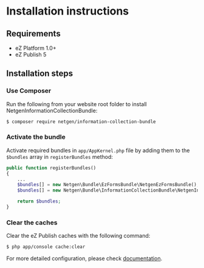Installation instructions
=========================

Requirements
------------

* eZ Platform 1.0+
* eZ Publish 5

Installation steps
------------------

### Use Composer

Run the following from your website root folder to install NetgenInformationCollectionBundle:

```bash
$ composer require netgen/information-collection-bundle
```

### Activate the bundle

Activate required bundles in `app/AppKernel.php` file by adding them to the `$bundles` array in `registerBundles` method:

```php
public function registerBundles()
{
    ...
    $bundles[] = new Netgen\Bundle\EzFormsBundle\NetgenEzFormsBundle();
    $bundles[] = new Netgen\Bundle\InformationCollectionBundle\NetgenInformationCollectionBundle();

    return $bundles;
}
```
 

### Clear the caches

Clear the eZ Publish caches with the following command:

```bash
$ php app/console cache:clear
```

For more detailed configuration, please check [documentation](DOC.md).